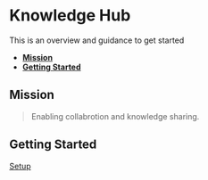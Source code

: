 # **Knowledge Hub**

This is an overview and guidance to get started

<!-- markdownlint-disable MD004 -->
<!-- START doctoc generated TOC please keep comment here to allow auto update -->
<!-- DON'T EDIT THIS SECTION, INSTEAD RE-RUN doctoc TO UPDATE -->

- [**Mission**](#mission)
- [**Getting Started**](#getting-started)

<!-- END doctoc generated TOC please keep comment here to allow auto update -->
<!-- markdownlint-enable MD004 -->

## **Mission**

> Enabling collabrotion and knowledge sharing.

## **Getting Started**

[Setup](./1_setup/README.md)
